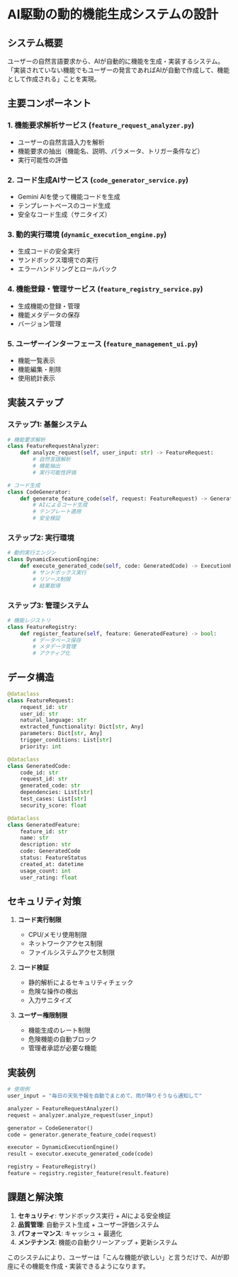 # AI駆動の動的機能生成システムの設計

## システム概要
ユーザーの自然言語要求から、AIが自動的に機能を生成・実装するシステム。
「実装されていない機能でもユーザーの発言であればAIが自動で作成して、機能として作成される」ことを実現。

## 主要コンポーネント

### 1. 機能要求解析サービス (`feature_request_analyzer.py`)
- ユーザーの自然言語入力を解析
- 機能要求の抽出（機能名、説明、パラメータ、トリガー条件など）
- 実行可能性の評価

### 2. コード生成AIサービス (`code_generator_service.py`)
- Gemini AIを使って機能コードを生成
- テンプレートベースのコード生成
- 安全なコード生成（サニタイズ）

### 3. 動的実行環境 (`dynamic_execution_engine.py`)
- 生成コードの安全実行
- サンドボックス環境での実行
- エラーハンドリングとロールバック

### 4. 機能登録・管理サービス (`feature_registry_service.py`)
- 生成機能の登録・管理
- 機能メタデータの保存
- バージョン管理

### 5. ユーザーインターフェース (`feature_management_ui.py`)
- 機能一覧表示
- 機能編集・削除
- 使用統計表示

## 実装ステップ

### ステップ1: 基盤システム
```python
# 機能要求解析
class FeatureRequestAnalyzer:
    def analyze_request(self, user_input: str) -> FeatureRequest:
        # 自然言語解析
        # 機能抽出
        # 実行可能性評価

# コード生成
class CodeGenerator:
    def generate_feature_code(self, request: FeatureRequest) -> GeneratedCode:
        # AIによるコード生成
        # テンプレート適用
        # 安全検証
```

### ステップ2: 実行環境
```python
# 動的実行エンジン
class DynamicExecutionEngine:
    def execute_generated_code(self, code: GeneratedCode) -> ExecutionResult:
        # サンドボックス実行
        # リソース制限
        # 結果取得
```

### ステップ3: 管理システム
```python
# 機能レジストリ
class FeatureRegistry:
    def register_feature(self, feature: GeneratedFeature) -> bool:
        # データベース保存
        # メタデータ管理
        # アクティブ化
```

## データ構造

```python
@dataclass
class FeatureRequest:
    request_id: str
    user_id: str
    natural_language: str
    extracted_functionality: Dict[str, Any]
    parameters: Dict[str, Any]
    trigger_conditions: List[str]
    priority: int

@dataclass
class GeneratedCode:
    code_id: str
    request_id: str
    generated_code: str
    dependencies: List[str]
    test_cases: List[str]
    security_score: float

@dataclass
class GeneratedFeature:
    feature_id: str
    name: str
    description: str
    code: GeneratedCode
    status: FeatureStatus
    created_at: datetime
    usage_count: int
    user_rating: float
```

## セキュリティ対策

1. **コード実行制限**
   - CPU/メモリ使用制限
   - ネットワークアクセス制限
   - ファイルシステムアクセス制限

2. **コード検証**
   - 静的解析によるセキュリティチェック
   - 危険な操作の検出
   - 入力サニタイズ

3. **ユーザー権限制限**
   - 機能生成のレート制限
   - 危険機能の自動ブロック
   - 管理者承認が必要な機能

## 実装例

```python
# 使用例
user_input = "毎日の天気予報を自動でまとめて、雨が降りそうなら通知して"

analyzer = FeatureRequestAnalyzer()
request = analyzer.analyze_request(user_input)

generator = CodeGenerator()
code = generator.generate_feature_code(request)

executor = DynamicExecutionEngine()
result = executor.execute_generated_code(code)

registry = FeatureRegistry()
feature = registry.register_feature(result.feature)
```

## 課題と解決策

1. **セキュリティ**: サンドボックス実行 + AIによる安全検証
2. **品質管理**: 自動テスト生成 + ユーザー評価システム
3. **パフォーマンス**: キャッシュ + 最適化
4. **メンテナンス**: 機能の自動クリーンアップ + 更新システム

このシステムにより、ユーザーは「こんな機能が欲しい」と言うだけで、AIが即座にその機能を作成・実装できるようになります。
